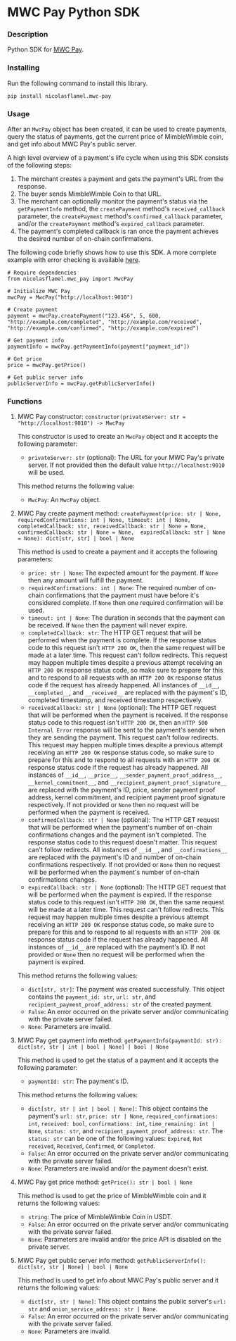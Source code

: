 # MWC Pay Python SDK

### Description
Python SDK for [MWC Pay](https://github.com/NicolasFlamel1/MWC-Pay).

### Installing
Run the following command to install this library.
```
pip install nicolasflamel.mwc-pay
```

### Usage
After an `MwcPay` object has been created, it can be used to create payments, query the status of payments, get the current price of MimbleWimble coin, and get info about MWC Pay's public server.

A high level overview of a payment's life cycle when using this SDK consists of the following steps:
1. The merchant creates a payment and gets the payment's URL from the response.
2. The buyer sends MimbleWimble Coin to that URL.
3. The merchant can optionally monitor the payment's status via the `getPaymentInfo` method, the `createPayment` method's `received_callback` parameter, the `createPayment` method's `confirmed_callback` parameter, and/or the `createPayment` method's `expired_callback` parameter.
4. The payment's completed callback is ran once the payment achieves the desired number of on-chain confirmations.

The following code briefly shows how to use this SDK. A more complete example with error checking is available [here](https://github.com/NicolasFlamel1/MWC-Pay-Python-SDK/tree/master/example).
```
# Require dependencies
from nicolasflamel.mwc_pay import MwcPay

# Initialize MWC Pay
mwcPay = MwcPay("http://localhost:9010")

# Create payment
payment = mwcPay.createPayment("123.456", 5, 600, "http://example.com/completed", "http://example.com/received", "http://example.com/confirmed", "http://example.com/expired")

# Get payment info
paymentInfo = mwcPay.getPaymentInfo(payment["payment_id"])

# Get price
price = mwcPay.getPrice()

# Get public server info
publicServerInfo = mwcPay.getPublicServerInfo()
```

### Functions
1. MWC Pay constructor: `constructor(privateServer: str = "http://localhost:9010") -> MwcPay`

   This constructor is used to create an `MwcPay` object and it accepts the following parameter:
   * `privateServer: str` (optional): The URL for your MWC Pay's private server. If not provided then the default value `http://localhost:9010` will be used.

   This method returns the following value:
   * `MwcPay`: An `MwcPay` object.

2. MWC Pay create payment method: `createPayment(price: str | None, requiredConfirmations: int | None, timeout: int | None, completedCallback: str, receivedCallback: str | None = None, confirmedCallback: str | None = None,  expiredCallback: str | None = None): dict[str, str] | bool | None`

   This method is used to create a payment and it accepts the following parameters:
   * `price: str | None`: The expected amount for the payment. If `None` then any amount will fulfill the payment.
   * `requiredConfirmations: int | None`: The required number of on-chain confirmations that the payment must have before it's considered complete. If `None` then one required confirmation will be used.
   * `timeout: int | None`: The duration in seconds that the payment can be received. If `None` then the payment will never expire.
   * `completedCallback: str`: The HTTP GET request that will be performed when the payment is complete. If the response status code to this request isn't `HTTP 200 OK`, then the same request will be made at a later time. This request can't follow redirects. This request may happen multiple times despite a previous attempt receiving an `HTTP 200 OK` response status code, so make sure to prepare for this and to respond to all requests with an `HTTP 200 OK` response status code if the request has already happened. All instances of `__id__`, `__completed__`, and `__received__` are replaced with the payment's ID, completed timestamp, and received timestamp respectively.
   * `receivedCallback: str | None` (optional): The HTTP GET request that will be performed when the payment is received. If the response status code to this request isn't `HTTP 200 OK`, then an `HTTP 500 Internal Error` response will be sent to the payment's sender when they are sending the payment. This request can't follow redirects. This request may happen multiple times despite a previous attempt receiving an `HTTP 200 OK` response status code, so make sure to prepare for this and to respond to all requests with an `HTTP 200 OK` response status code if the request has already happened. All instances of `__id__`, `__price__`, `__sender_payment_proof_address__`, `__kernel_commitment__`, and `__recipient_payment_proof_signature__` are replaced with the payment's ID, price, sender payment proof address, kernel commitment, and recipient payment proof signature respectively. If not provided or `None` then no request will be performed when the payment is received.
   * `confirmedCallback: str | None` (optional): The HTTP GET request that will be performed when the payment's number of on-chain confirmations changes and the payment isn't completed. The response status code to this request doesn't matter. This request can't follow redirects. All instances of `__id__`, and `__confirmations__` are replaced with the payment's ID and number of on-chain confirmations respectively. If not provided or `None` then no request will be performed when the payment's number of on-chain confirmations changes.
   * `expiredCallback: str | None` (optional): The HTTP GET request that will be performed when the payment is expired. If the response status code to this request isn't `HTTP 200 OK`, then the same request will be made at a later time. This request can't follow redirects. This request may happen multiple times despite a previous attempt receiving an `HTTP 200 OK` response status code, so make sure to prepare for this and to respond to all requests with an `HTTP 200 OK` response status code if the request has already happened. All instances of `__id__` are replaced with the payment's ID. If not provided or `None` then no request will be performed when the payment is expired.

   This method returns the following values:
   * `dict[str, str]`: The payment was created successfully. This object contains the `payment_id: str`, `url: str`, and `recipient_payment_proof_address: str` of the created payment.
   * `False`: An error occurred on the private server and/or communicating with the private server failed.
   * `None`: Parameters are invalid.

3. MWC Pay get payment info method: `getPaymentInfo(paymentId: str): dict[str, str | int | bool | None] | bool | None`

   This method is used to get the status of a payment and it accepts the following parameter:
   * `paymentId: str`: The payment's ID.

   This method returns the following values:
   * `dict[str, str | int | bool | None]`: This object contains the payment's `url: str`, `price: str | None`, `required_confirmations: int`, `received: bool`, `confirmations: int`, `time_remaining: int | None`, `status: str`, and `recipient_payment_proof_address: str`. The `status: str` can be one of the following values: `Expired`, `Not received`, `Received`, `Confirmed`, or `Completed`.
   * `False`: An error occurred on the private server and/or communicating with the private server failed.
   * `None`: Parameters are invalid and/or the payment doesn't exist.

4. MWC Pay get price method: `getPrice(): str | bool | None`

   This method is used to get the price of MimbleWimble coin and it returns the following values:
   * `string`: The price of MimbleWimble Coin in USDT.
   * `False`: An error occurred on the private server and/or communicating with the private server failed.
   * `None`: Parameters are invalid and/or the price API is disabled on the private server.

5. MWC Pay get public server info method: `getPublicServerInfo(): dict[str, str | None] | bool | None`

   This method is used to get info about MWC Pay's public server and it returns the following values:
   * `dict[str, str | None]`: This object contains the public server's `url: str` and `onion_service_address: str | None`.
   * `False`: An error occurred on the private server and/or communicating with the private server failed.
   * `None`: Parameters are invalid.
